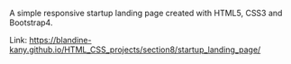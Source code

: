 A simple responsive startup landing page created with HTML5, CSS3 and Bootstrap4.

Link: https://blandine-kany.github.io/HTML_CSS_projects/section8/startup_landing_page/
